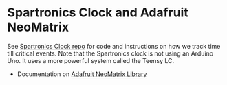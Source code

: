 # Spartronics Clock and Adafruit NeoMatrix

See [Spartronics Clock
repo](https://github.com/riyadth/spartronics_clock) for code and
instructions on how we track time till critical events. Note that the
Spartronics clock is not using an Arduino Uno. It uses a more powerful
system called the Teensy LC.

* Documentation on [Adafruit NeoMatrix
  Library](https://learn.adafruit.com/adafruit-neopixel-uberguide/neomatrix-library)